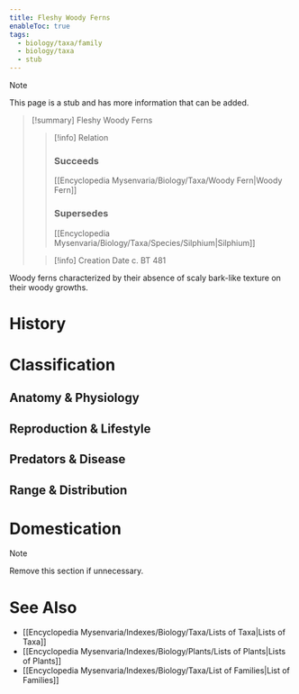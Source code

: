```yaml
---
title: Fleshy Woody Ferns
enableToc: true
tags:
  - biology/taxa/family
  - biology/taxa
  - stub
---
```


> [!note]
> This page is a stub and has more information that can be added.

> [!summary] Fleshy Woody Ferns
> > [!info] Relation
> > ### Succeeds
> > [[Encyclopedia Mysenvaria/Biology/Taxa/Woody Fern|Woody Fern]]
> > ### Supersedes
> > [[Encyclopedia Mysenvaria/Biology/Taxa/Species/Silphium|Silphium]]
>
> > [!info] Creation Date
> > c. BT 481

Woody ferns characterized by their absence of scaly bark-like texture on their woody growths.
# History

# Classification
## Anatomy & Physiology

## Reproduction & Lifestyle

## Predators & Disease

## Range & Distribution

# Domestication

> [!note]
> Remove this section if unnecessary.
# See Also
- [[Encyclopedia Mysenvaria/Indexes/Biology/Taxa/Lists of Taxa|Lists of Taxa]]
- [[Encyclopedia Mysenvaria/Indexes/Biology/Plants/Lists of Plants|Lists of Plants]]
- [[Encyclopedia Mysenvaria/Indexes/Biology/Taxa/List of Families|List of Families]]
